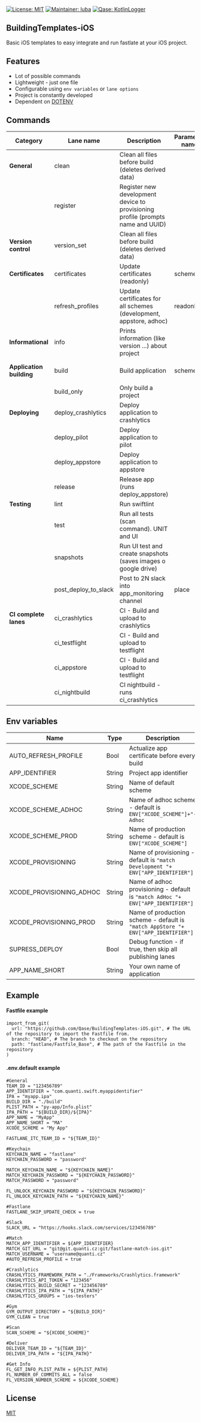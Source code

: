 [![License: MIT](https://img.shields.io/badge/License-MIT-yellow.svg)](https://opensource.org/licenses/MIT)
[![Maintainer: luba](https://img.shields.io/badge/Maintainer-David-blue.svg)](mailto:david.nemec@quanti.cz)
[![Qase: KotlinLogger](https://img.shields.io/badge/Qase-BuildingTemplates-ff69b4.svg)](https://github.com/Qase/BuildingTemplates-iOS)

## BuildingTemplates-iOS

Basic iOS templates to easy integrate and run fastlate at your iOS project.

## Features
* Lot of possible commands
* Lightweight - just one file
* Configurable using `env variables` or `lane options`
* Project is constantly developed
* Dependent on [DOTENV](https://docs.fastlane.tools/best-practices/keys/#dotenv)


## Commands

| Category | Lane name | Description | Parameter name | Parameter value |
|--------------------------|-------------------------|---------------------------------------------------------------------------------|----------------|------------------------------|
| **General** | clean | Clean all files before build (deletes derived data) |  |  |
|  | register | Register new development device to provisioning profile (prompts name and UUID) |  |  |
| **Version control** | version_set | Clean all files before build (deletes derived data) |  |  |
| **Certificates** | certificates | Update certificates (readonly) | scheme | development, appstore, adhoc |
|  | refresh_profiles | Update certificates for all schemes (development, appstore, adhoc) | readonly | boolean |
| **Informational** | info | Prints information (like version ...) about project |  |  |
| **Application building** | build | Build application | scheme | development, appstore, adhoc |
|  | build_only | Only build a project |  |  |
| **Deploying** | deploy_crashlytics | Deploy application to crashlytics |  |  |
|  | deploy_pilot | Deploy application to pilot |  |  |
|  | deploy_appstore | Deploy application to appstore |  |  |
|  | release | Release app (runs deploy_appstore) |  |  |
| **Testing** | lint | Run swiftlint |  |  |
|  | test | Run all tests (scan command). UNIT and UI |  |  |
|  | snapshots | Run UI test and create snapshots (saves images o google drive) |  |  |
|  | post_deploy_to_slack | Post to 2N slack into app_monitoring channel | place | String of deployed place |
| **CI complete lanes** | ci_crashlytics | CI - Build and upload to crashlytics |  |  |
|  | ci_testflight | CI - Build and upload to testflight |  |  |
|  | ci_appstore | CI - Build and upload to testflight |  |  |
|  | ci_nightbuild | CI nightbuild - runs ci_crashlytics |  |  |

## Env variables

| Name                     | Type   | Description                                                                       |
|--------------------------|--------|-----------------------------------------------------------------------------------|
| AUTO_REFRESH_PROFILE     | Bool   | Actualize app certificate before every build                                      |
| APP_IDENTIFIER           | String | Project app identifier                                                            |
| XCODE_SCHEME             | String | Name of default scheme                                                            |
| XCODE_SCHEME_ADHOC       | String | Name of adhoc scheme - default is `ENV["XCODE_SCHEME"]+"-Adhoc`                   |
| XCODE_SCHEME_PROD        | String | Name of production scheme - default is `ENV["XCODE_SCHEME"]`                      |
| XCODE_PROVISIONING       | String | Name of provisioning - default is `"match Development "+ ENV["APP_IDENTIFIER"]`   |
| XCODE_PROVISIONING_ADHOC | String | Name of adhoc provisioning - default is `"match AdHoc "+ ENV["APP_IDENTIFIER"]`   |
| XCODE_PROVISIONING_PROD  | String | Name of production scheme - default is `"match AppStore "+ ENV["APP_IDENTIFIER"]` |
| SUPRESS_DEPLOY           | Bool   | Debug function - if true, then skip all publishing lanes                          |
| APP_NAME_SHORT           | String | Your own name of application                                                      |

## Example
#### Fastfile example

```
import_from_git(
  url: "https://github.com/Qase/BuildingTemplates-iOS.git", # The URL of the repository to import the Fastfile from.
  branch: "HEAD", # The branch to checkout on the repository
  path: "fastlane/Fastfile_Base", # The path of the Fastfile in the repository
)
```

#### .env.default example
```
#General
TEAM_ID = "123456789"
APP_IDENTIFIER = "com.quanti.swift.myappidentifier"
IPA = "myapp.ipa"
BUILD_DIR = "./build"
PLIST_PATH = "py-app/Info.plist"
IPA_PATH = "${BUILD_DIR}/${IPA}"
APP_NAME = "MyApp"
APP_NAME_SHORT = "MA"
XCODE_SCHEME = "My App"

FASTLANE_ITC_TEAM_ID = "${TEAM_ID}"

#Keychain
KEYCHAIN_NAME = "fastlane"
KEYCHAIN_PASSWORD = "password"

MATCH_KEYCHAIN_NAME = "${KEYCHAIN_NAME}"
MATCH_KEYCHAIN_PASSWORD = "${KEYCHAIN_PASSWORD}"
MATCH_PASSWORD = "password"

FL_UNLOCK_KEYCHAIN_PASSWORD = "${KEYCHAIN_PASSWORD}"
FL_UNLOCK_KEYCHAIN_PATH = "${KEYCHAIN_NAME}"

#Fastlane
FASTLANE_SKIP_UPDATE_CHECK = true

#Slack
SLACK_URL = "https://hooks.slack.com/services/123456789"

#Match
MATCH_APP_IDENTIFIER = ${APP_IDENTIFIER}
MATCH_GIT_URL = "git@git.quanti.cz:git/fastlane-match-ios.git"
MATCH_USERNAME = "username@quanti.cz"
#AUTO_REFRESH_PROFILE = true

#Crashlytics
CRASHLYTICS_FRAMEWORK_PATH = "./Frameworks/Crashlytics.framework"
CRASHLYTICS_API_TOKEN = "123456"
CRASHLYTICS_BUILD_SECRET = "123456789"
CRASHLYTICS_IPA_PATH = "${IPA_PATH}"
CRASHLYTICS_GROUPS = "ios-testers"

#Gym
GYM_OUTPUT_DIRECTORY = "${BUILD_DIR}"
GYM_CLEAN = true

#Scan
SCAN_SCHEME = "${XCODE_SCHEME}"

#Deliver
DELIVER_TEAM_ID = "${TEAM_ID}"
DELIVER_IPA_PATH = "${IPA_PATH}"

#Get Info
FL_GET_INFO_PLIST_PATH = ${PLIST_PATH}
FL_NUMBER_OF_COMMITS_ALL = false
FL_VERSION_NUMBER_SCHEME = ${XCODE_SCHEME}
```

## License
[MIT](https://github.com/nishanths/license/blob/master/LICENSE)
